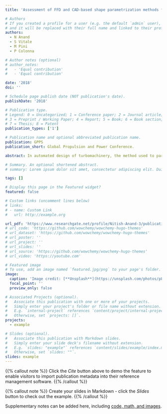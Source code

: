 ```yaml
---
title: 'Assessment of FFD and CAD-based shape parametrization methods for adjoint-based turbomachinery shape optimization.'

# Authors
# If you created a profile for a user (e.g. the default `admin` user), write the username (folder name) here
# and it will be replaced with their full name and linked to their profile.
authors:
  - N Anand
  - S Vitale
  - M Pini
  - P Colonna

# Author notes (optional)
# author_notes:
#   - 'Equal contribution'
#   - 'Equal contribution'

date: '2018'
doi: ''

# Schedule page publish date (NOT publication's date).
publishDate: '2018'

# Publication type.
# Legend: 0 = Uncategorized; 1 = Conference paper; 2 = Journal article;
# 3 = Preprint / Working Paper; 4 = Report; 5 = Book; 6 = Book section;
# 7 = Thesis; 8 = Patent
publication_types: ['1']

# Publication name and optional abbreviated publication name.
publication: GPPS
publication_short: Global Propulsion and Power Conference.

abstract: In automated design of turbomachinery, the method used to parametrize the blade shapes is key to ensure robustness and design flexibility of the entire optimization process. Typically, the two adopted methods are free-form deformation and computer-aided design based parametrization. The former allows for a large design flexibility, but it entails challenges to satisfy prescribed geometrical constraints. By contrast, the latter ensures a better control of the blade shape, but at the cost of narrowing down the design space. In this study, we aim at providing a unified methodology for a systematic assessment of the two methods by resorting to the adjoint method. A first comparison is conducted by carrying out shape optimization on a two-dimensional axial turbine cascade. The results indicate that, though the fluid-dynamic performance of the two optimal blade configurations are similar, the shapes are comparatively different, meaning that the optimization problem has multiple optima and that the type of parametrization is influencing the solution of the optimization problem.

# Summary. An optional shortened abstract.
# summary: Lorem ipsum dolor sit amet, consectetur adipiscing elit. Duis posuere tellus ac convallis placerat. Proin tincidunt magna sed ex sollicitudin condimentum.

tags: []

# Display this page in the Featured widget?
featured: false

# Custom links (uncomment lines below)
# links:
# - name: Custom Link
#   url: http://example.org

url_pdf: 'https://www.researchgate.net/profile/Nitish-Anand-3/publication/325070829_Assessment_of_FFD_and_CAD-based_shape_parametrization_methods_for_adjoint-based_turbomachinery_shape_optimization/links/5b3cb759aca27207850b07e8/Assessment-of-FFD-and-CAD-based-shape-parametrization-methods-for-adjoint-based-turbomachinery-shape-optimization.pdf'
# url_code: 'https://github.com/wowchemy/wowchemy-hugo-themes'
# url_dataset: 'https://github.com/wowchemy/wowchemy-hugo-themes'
# url_poster: ''
# url_project: ''
# url_slides: ''
# url_source: 'https://github.com/wowchemy/wowchemy-hugo-themes'
# url_video: 'https://youtube.com'

# Featured image
# To use, add an image named `featured.jpg/png` to your page's folder.
image:
  caption: 'Image credit: [**Unsplash**](https://unsplash.com/photos/pLCdAaMFLTE)'
  focal_point: ''
  preview_only: false

# Associated Projects (optional).
#   Associate this publication with one or more of your projects.
#   Simply enter your project's folder or file name without extension.
#   E.g. `internal-project` references `content/project/internal-project/index.md`.
#   Otherwise, set `projects: []`.
projects:
  - example

# Slides (optional).
#   Associate this publication with Markdown slides.
#   Simply enter your slide deck's filename without extension.
#   E.g. `slides: "example"` references `content/slides/example/index.md`.
#   Otherwise, set `slides: ""`.
slides: example
---
```


{{% callout note %}}
Click the _Cite_ button above to demo the feature to enable visitors to import publication metadata into their reference management software.
{{% /callout %}}

{{% callout note %}}
Create your slides in Markdown - click the _Slides_ button to check out the example.
{{% /callout %}}

Supplementary notes can be added here, including [code, math, and images](https://wowchemy.com/docs/writing-markdown-latex/).
